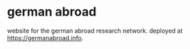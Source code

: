 # german abroad

website for the german abroad research network. deployed at <https://germanabroad.info>.
